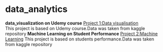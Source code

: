 # data_analytics
**data_visualization on Udemy course**
[Project 1:Data visualisation](https://github.com/nafiya1236/data_analytics/blob/main/udemy%20course%20P.ipynb)\
This project is based on Udemy course.Data was taken from kaggle repository
**Machine Learning on Student Performance**
[Project 2:Machine Learning](https://github.com/nafiya1236/data_analytics/blob/main/student%20performance%20ML.ipynb)
This project is based on students performance.Data was taken from kaggle repository
